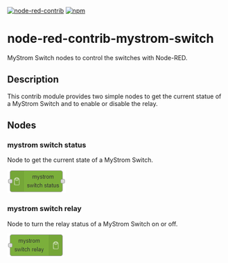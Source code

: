 [![node-red-contrib](https://img.shields.io/badge/node--red-node--red--contrib--mystrom-switch-aa4444.svg?style=flat-square)](https://flows.nodered.org/node/node-red-contrib-mystrom-switch)
[![npm](https://img.shields.io/npm/v/node-red-contrib-mystrom-switch.svg?style=flat-square)](https://www.npmjs.com/package/node-red-contrib-mystrom-switch)

# node-red-contrib-mystrom-switch

MyStrom Switch nodes to control the switches with Node-RED.

## Description

This contrib module provides two simple nodes to get the current statue of a MyStrom Switch and to enable or disable the relay.

## Nodes

### mystrom switch status

Node to get the current state of a MyStrom Switch.

![mystrom switch status](.assets/mystrom-switch-status.png)

### mystrom switch relay

Node to turn the relay status of a MyStrom Switch on or off.

![mystrom switch relay](.assets/mystrom-switch-relay.png)
